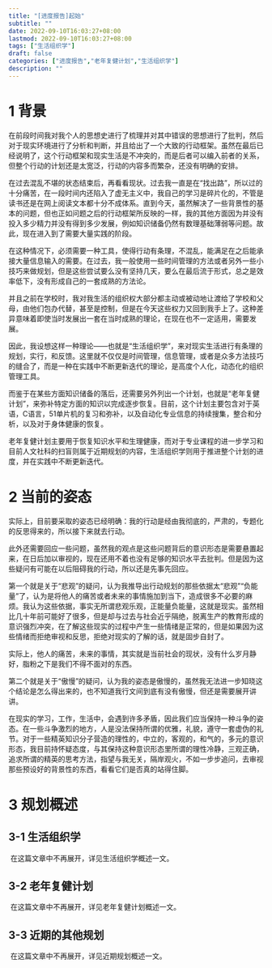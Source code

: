 ```yaml
---
title: "[进度报告]起始"
subtitle: ""
date: 2022-09-10T16:03:27+08:00
lastmod: 2022-09-10T16:03:27+08:00
tags: ["生活组织学"]
draft: false
categories: ["进度报告","老年复健计划","生活组织学"]
description: ""
---
```


# 1 背景

​		在前段时间我对我个人的思想史进行了梳理并对其中错误的思想进行了批判，然后对于现实环境进行了分析和判断，并且给出了一个大致的行动框架。虽然在最后已经说明了，这个行动框架和现实生活是不冲突的，而是后者可以编入前者的关系，但整个行动的计划还是太宽泛，行动的内容多而繁杂，还没有明确的安排。

​		在过去混乱不堪的状态结束后，再看看现状。过去我一直是在“找出路”，所以过的十分痛苦，在一段时间内还陷入了虚无主义中，我自己的学习是碎片化的，不管是读书还是在网上阅读文本都十分不成体系。直到今天，虽然解决了一些背景性的基本的问题，但也正如问题之后的行动框架所反映的一样，我的其他方面因为并没有投入多少精力并没有得到多少发展，例如知识储备仍然有数理基础薄弱等问题。故此，现在进入到了需要大量实践的阶段。

​		在这种情况下，必须需要一种工具，使得行动有条理，不混乱，能满足在之后能承接大量信息输入的需要。在过去，我一般使用一些时间管理的方法或者另外一些小技巧来做规划，但是这些尝试要么没有坚持几天，要么在最后流于形式，总之是效率低下，没有形成自己的一套成熟的方法论。

​		并且之前在学校时，我对我生活的组织权大部分都主动或被动地让渡给了学校和父母，由他们包办代替，甚至是控制，但是在今天这些权力又回到我手上了。这种差异意味着即使当时发展出一套在当时成熟的理论，在现在也不一定适用，需要发展。

​		因此，我设想这样一种理论——也就是“生活组织学”，来对现实生活进行有条理的规划，实行，和反馈。这里就不仅仅是时间管理，信息管理，或者是众多方法技巧的缝合了，而是一种在实践中不断更新迭代的理论，是高度个人化，动态化的组织管理工具。

​		而鉴于在某些方面知识储备的落后，还需要另外列出一个计划，也就是“老年复健计划”，来弥补特定方面的知识以完成逐步恢复。目前，这个计划主要包含对于英语，C语言，51单片机的复习和弥补，以及自动化专业信息的持续搜集，整合和分析，以及对于身体健康的恢复。

​		老年复健计划主要用于恢复知识水平和生理健康，而对于专业课程的进一步学习和目前人文社科的扫盲则属于近期规划的内容，生活组织学则用于推进整个计划的进度，并在实践中不断更新迭代。

# 2 当前的姿态

​		实际上，目前要采取的姿态已经明确：我的行动是经由我彻底的，严肃的，专题化的反思得来的，所以接下来就去行动。

​		此外还需要回应一些问题，虽然我的观点是这些问题背后的意识形态是需要悬置起来，在日后加以审视的，现在还用不着也没有足够的知识水平去批判。但是因为这些疑问有可能在以后阻碍我的行动，所以还是先事先回应。

​		第一个就是关于“悲观”的疑问，认为我推导出行动规划的那些依据太“悲观”“负能量”了，认为是将他人的痛苦或者未来的事情施加到当下，造成很多不必要的麻烦。我认为这些依据，事实无所谓悲观乐观，正能量负能量，这就是现实。虽然相比几十年前可能好了很多，但是却与过去与社会近乎隔绝，脱离生产的教育形成的意识强烈冲突，在了解这些现实的过程中产生一些情绪是正常的，但是如果因为这些情绪而拒绝审视和反思，拒绝对现实的了解的话，就是固步自封了。

​		实际上，他人的痛苦，未来的事情，其实就是当前社会的现状，没有什么岁月静好，脂粉之下是我们不得不面对的东西。

​		第二个就是关于“傲慢”的疑问，认为我的姿态是傲慢的，虽然我无法进一步知晓这个结论是怎么得出来的，也不知道我行文间到底有没有傲慢，但还是需要展开讲讲。

​		在现实的学习，工作，生活中，会遇到许多矛盾，因此我们应当保持一种斗争的姿态。在一些斗争激烈的地方，人是没法保持所谓的优雅，礼貌，遵守一套虚伪的礼节。对于一些精英知识分子营造的理性的，中立的，客观的，和气的，多元的意识形态，我目前持怀疑态度，与其保持这种意识形态里所谓的理性冷静，三观正确，追求所谓的精英的思考方法，指望与我无关，隔岸观火，不如一步步追问，去审视那些预设好的背景性的东西，看看它们是否真的站得住脚。

# 3 规划概述

## 3-1 生活组织学

​		在这篇文章中不再展开，详见生活组织学概述一文。

## 3-2 老年复健计划

​		在这篇文章中不再展开，详见老年复健计划概述一文。

## 3-3 近期的其他规划

​		在这篇文章中不再展开，详见近期规划概述一文。